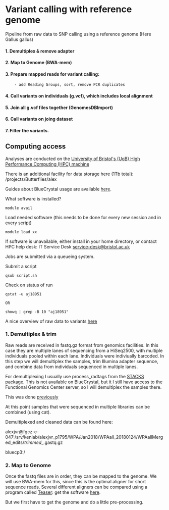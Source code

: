 # Variant calling with reference genome

Pipeline from raw data to SNP calling using a reference genome (Here Gallus gallus) 


#### 1. Demultiplex & remove adapter

#### 2. Map to Genome (BWA-mem)

#### 3. Prepare mapped reads for variant calling: 
        
        - add Reading Groups, sort, remove PCR duplicates
        
#### 4. Call variants on individuals (g.vcf), which includes local alignment

#### 5. Join all g.vcf files together (GenomesDBImport)

#### 6. Call variants on joing dataset

#### 7. Filter the variants. 




## Computing access

Analyses are conducted on the [University of Bristol's (UoB) High Performance Computing (HPC) machine](https://www.acrc.bris.ac.uk)

There is an additional facility for data storage here (1Tb total): /projects/Butterflies/alex

Guides about BlueCrystal usage are available [here](https://www.acrc.bris.ac.uk/acrc/resources.htm#howto). 


What software is installed? 
```
module avail 
```

Load needed software (this needs to be done for every new session and in every script) 
```
module load xx
```

If software is unavailable, either install in your home directory, or contact HPC help desk: IT Service Desk <service-desk@bristol.ac.uk>


Jobs are submitted via a queueing system. 

Submit a script
```
qsub script.sh
```

Check on status of run
```
qstat -u aj18951

OR 

showq | grep -B 10 "aj18951"
```



A nice overview of raw data to variants [here](https://informatics.fas.harvard.edu/whole-genome-resquencing-for-population-genomics-fastq-to-vcf.html#variantcalling)



### 1. Demultiplex & trim

Raw reads are received in fastq.gz format from genomics facilities. In this case they are multiple lanes of sequencing from a HiSeq2500, with multiple individuals pooled within each lane. Individuals were indiviually barcoded. In this step we will demultiplex the samples, trim Illumina adapter sequence, and combine data from individuals sequenced in multiple lanes. 

For demultiplexing I usually use process_radtags from the [STACKS](http://catchenlab.life.illinois.edu/stacks/comp/process_radtags.php) package. This is not available on BlueCrystal, but it I still have access to the Functional Genomics Center server, so I will demultiplex the samples there. 

This was done [previously](https://github.com/alexjvr1/WPA.Pheasants/blob/44e16715f8d74f7b479c7c9fdf3bf0bca015857f/pyRADopt.Pheasants.Nov2017.md) 

At this point samples that were sequenced in multiple libraries can be combined (using cat). 


Demultiplexed and cleaned data can be found here: 

alexjvr@fgcz-c-047:/srv/kenlab/alexjvr_p1795/WPA/Jan2018/WPAall_20180124/WPAallMerged_edits/*trimmed*_.gastq.gz

bluecp3:/


### 2. Map to Genome

Once the fastq files are in order, they can be mapped to the genome. We will use BWA-mem for this, since this is the optimal aligner for short sequence reads. Several different aligners can be compared using a program called [Teaser](https://genomebiology.biomedcentral.com/articles/10.1186/s13059-015-0803-1): get the software [here](https://github.com/Cibiv/Teaser). 

But we first have to get the genome and do a little pre-processing. 



